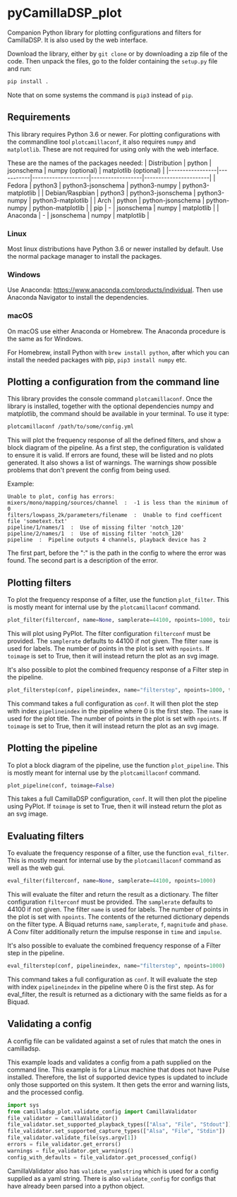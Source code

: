 # pyCamillaDSP_plot
Companion Python library for plotting configurations and filters for CamillaDSP. It is also used by the web interface.

Download the library, either by `git clone` or by downloading a zip file of the code. Then unpack the files, go to the folder containing the `setup.py` file and run: 
```sh
pip install .
```
Note that on some systems the command is `pip3` instead of `pip`.

## Requirements
This library requires Python 3.6 or newer. For plotting configurations with the commandline tool `plotcamillaconf`, it also requires `numpy` and `matplotlib`. These are not required for using only with the web interface.

These are the names of the packages needed:
| Distribution    | python    | jsonschema         | numpy (optional) | matplotlib (optional) |
|-----------------|-----------|--------------------|------------------|-----------------------|
| Fedora          | python3   | python3-jsonschema | python3-numpy    | python3-matplotlib    |
| Debian/Raspbian | python3   | python3-jsonschema | python3-numpy    | python3-matplotlib    |
| Arch            | python    | python-jsonschema  | python-numpy     | python-matplotlib     |
| pip             | -         | jsonschema         | numpy            | matplotlib            | 
| Anaconda        | -         | jsonschema         | numpy            | matplotlib            |

### Linux
Most linux distributions have Python 3.6 or newer installed by default. Use the normal package manager to install the packages.

### Windows
Use Anaconda: https://www.anaconda.com/products/individual. Then use Anaconda Navigator to install the dependencies.

### macOS
On macOS use either Anaconda or Homebrew. The Anaconda procedure is the same as for Windows. 

For Homebrew, install Python with `brew install python`, after which you can install the needed packages with pip, `pip3 install numpy` etc.




## Plotting a configuration from the command line
This library provides the console command `plotcamillaconf`. Once the library is installed, together with the optional dependencies numpy and matplotlib, the command should be available in your terminal.
To use it type:
```sh
plotcamillaconf /path/to/some/config.yml
```

This will plot the frequency response of all the defined filters, and show a block diagram of the pipeline. 
As a first step, the configuration is validated to ensure it is valid. 
If errors are found, these will be listed and no plots generated. It also shows a list of warnings. 
The warnings show possible problems that don't prevent the config from being used. 

Example:
```
Unable to plot, config has errors:
mixers/mono/mapping/sources/channel  :  -1 is less than the minimum of 0
filters/lowpass_2k/parameters/filename  :  Unable to find coefficent file 'sometext.txt'
pipeline/1/names/1  :  Use of missing filter 'notch_120'
pipeline/2/names/1  :  Use of missing filter 'notch_120'
pipeline  :  Pipeline outputs 4 channels, playback device has 2
```
The first part, before the ":" is the path in the config to where the error was found. The second part is a description of the error.


## Plotting filters
To plot the frequency response of a filter, use the function `plot_filter`. This is mostly meant for internal use by the `plotcamillaconf` command.
```python
plot_filter(filterconf, name=None, samplerate=44100, npoints=1000, toimage=False)
```
This will plot using PyPlot. The filter configuration `filterconf` must be provided. The `samplerate` defaults to 44100 if not given. The filter `name` is used for labels. The number of points in the plot is set with `npoints`. If `toimage` is set to True, then it will instead return the plot as an svg image.

It's also possible to plot the combined frequency response of a Filter step in the pipeline.
```python
plot_filterstep(conf, pipelineindex, name="filterstep", npoints=1000, toimage=False)
```
This command takes a full configuration as `conf`. It will then plot the step with index `pipelineindex` in the pipeline where 0 is the first step. The `name` is used for the plot title. The number of points in the plot is set with `npoints`. If `toimage` is set to True, then it will instead return the plot as an svg image.

## Plotting the pipeline
To plot a block diagram of the pipeline, use the function `plot_pipeline`. This is mostly meant for internal use by the `plotcamillaconf` command.
```python
plot_pipeline(conf, toimage=False)
```
This takes a full CamillaDSP configuration, `conf`. It will then plot the pipeline using PyPlot. If `toimage` is set to True, then it will instead return the plot as an svg image.

## Evaluating filters
To evaluate the frequency response of a filter, use the function `eval_filter`. This is mostly meant for internal use by the `plotcamillaconf` command as well as the web gui.
```python
eval_filter(filterconf, name=None, samplerate=44100, npoints=1000)
```
This will evaluate the filter and return the result as a dictionary. The filter configuration `filterconf` must be provided. The `samplerate` defaults to 44100 if not given. The filter `name` is used for labels. The number of points in the plot is set with `npoints`. The contents of the returned dictionary depends on the filter type. A Biquad returns `name`, `samplerate`, `f`, `magnitude` and `phase`. A Conv filter additionally return the impulse response in `time` and `impulse`.

It's also possible to evaluate the combined frequency response of a Filter step in the pipeline.
```python
eval_filterstep(conf, pipelineindex, name="filterstep", npoints=1000)
```
This command takes a full configuration as `conf`. It will evaluate the step with index `pipelineindex` in the pipeline where 0 is the first step. As for eval_filter, the result is returned as a dictionary with the same fields as for a Biquad.

## Validating a config
A config file can be validated against a set of rules that match the ones in camilladsp. 

This example loads and validates a config from a path supplied on the command line. This example is for a Linux machine that does not have Pulse installed.
Therefore, the list of supported device types is updated to include only those supported on this system.
It then gets the error and warning lists, and the processed config. 
```python
import sys
from camilladsp_plot.validate_config import CamillaValidator
file_validator = CamillaValidator()
file_validator.set_supported_playback_types(["Alsa", "File", "Stdout"])
file_validator.set_supported_capture_types(["Alsa", "File", "Stdin"])
file_validator.validate_file(sys.argv[1])
errors = file_validator.get_errors()
warnings = file_validator.get_warnings()
config_with_defaults = file_validator.get_processed_config()
```

CamillaValidator also has `validate_yamlstring` which is used for a config supplied as a yaml string. There is also `validate_config` for configs that have already been parsed into a python object. 

